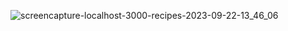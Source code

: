 ![screencapture-localhost-3000-recipes-2023-09-22-13_46_06](https://github.com/durgesh2051/React-js-food-website/assets/133377196/181c21c7-40d0-4ce0-996f-4ee71f59863e)
